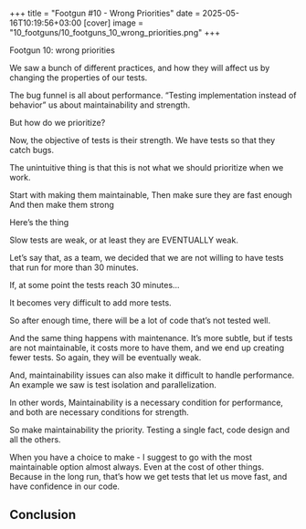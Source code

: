 +++
title = "Footgun #10 - Wrong Priorities"
date = 2025-05-16T10:19:56+03:00
[cover]
  image = "10_footguns/10_footguns_10_wrong_priorities.png"
+++

Footgun 10: wrong priorities


We saw a bunch of different practices,
and how they will affect us by changing the properties of our tests.

The bug funnel is all about performance.
“Testing implementation instead of behavior” us about maintainability and strength.

But how do we prioritize?


Now, the objective of tests is their strength.
We have tests so that they catch bugs.


The unintuitive thing is that this is not what we should prioritize when we work.

Start with making them maintainable,
Then make sure they are fast enough
And then make them strong


Here’s the thing


Slow tests are weak, or at least they are EVENTUALLY weak.

Let’s say that, as a team, we decided that we are not willing to have tests that run for more than 30 minutes.

If, at some point the tests reach 30 minutes…

It becomes very difficult to add more tests.

So after enough time, there will be a lot of code that’s not tested well.

And the same thing happens with maintenance.
It’s more subtle, but if tests are not maintainable, it costs more to have them, and we end up creating fewer tests.
So again, they will be eventually weak.



And, maintainability issues can also make it difficult to handle performance.
An example we saw is test isolation and parallelization.

In other words,
Maintainability is a necessary condition for performance, and both are necessary conditions for strength.

So make maintainability the priority.
Testing a single fact, code design and all the others.

When you have a choice to make - I suggest to go with the most maintainable option almost always.
Even at the cost of other things.
Because in the long run, that’s how we get tests that let us move fast, and have confidence in our code.


## Conclusion
